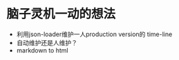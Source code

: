# 脑子灵机一动的想法

* 利用json-loader维护一人production version的 time-line
* 自动维护还是人维护？
* markdown to html

# 



